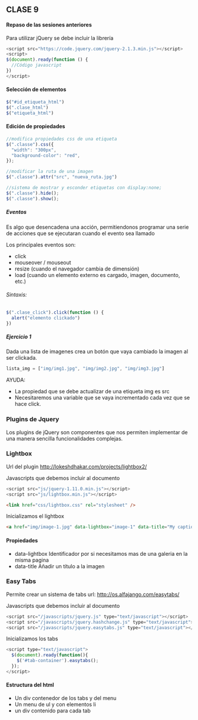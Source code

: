 ## CLASE 9

#### Repaso de las sesiones anteriores

Para utilizar jQuery se debe incluir la librería
```javascript
<script src="https://code.jquery.com/jquery-2.1.3.min.js"></script>
<script>
$(document).ready(function () {
  //Código javascript 
})
</script>
```

#### Selección de elementos

```javascript
$("#id_etiqueta_html")
$(".clase_html")
$("etiqueta_html")
```

#### Edición de propiedades
```javascript
//modifica propiedades css de una etiqueta
$(".classe").css({
  "width": "300px",
  "background-color": "red",
});

//modificar la ruta de una imagen
$(".classe").attr("src", "nueva_ruta.jpg")

//sistema de mostrar y esconder etiquetas con display:none;
$(".classe").hide();
$(".classe").show();
```

##### Eventos
Es algo que desencadena una acción, permitiendonos programar una serie de acciones que se ejecutaran cuando el evento sea llamado

Los principales eventos son:
- click
- mouseover / mouseout
- resize (cuando el navegador cambia de dimensión) 
- load (cuando un elemento externo es cargado, imagen, documento, etc.)

###### Sintaxis:
```javascript
$(".clase_click").click(function () {
  alert("elemento clickado")
})
```
##### Ejercicio 1
Dada una lista de imagenes crea un botón que vaya cambiado la imagen al ser clickada.
```javascript
lista_img = ["img/img1.jpg", "img/img2.jpg", "img/img3.jpg"]
```
AYUDA: 
 - La propiedad que se debe actualizar de una etiqueta img es src
 - Necesitaremos una variable que se vaya incrementado cada vez que se hace click.


### Plugins de Jquery
Los plugins de jQuery son componentes que nos permiten implementar de una manera sencilla funcionalidades complejas.

### Lightbox

Url del plugin
http://lokeshdhakar.com/projects/lightbox2/

Javascripts que debemos incluir al documento
```javascript
<script src="js/jquery-1.11.0.min.js"></script>
<script src="js/lightbox.min.js"></script>
```
```html
<link href="css/lightbox.css" rel="stylesheet" />
```
Inicializamos el lightbox
```html
<a href="img/image-1.jpg" data-lightbox="image-1" data-title="My caption">Image #1</a>
```

#### Propiedades

- data-lightbox Identificador por si necesitamos mas de una galeria en la misma pagina
- data-title Añadir un título a la imagen

### Easy Tabs

Permite crear un sistema de tabs
url: http://os.alfajango.com/easytabs/

Javascripts que debemos incluir al documento
```javascript
<script src="/javascripts/jquery.js" type="text/javascript"></script> 
<script src="/javascripts/jquery.hashchange.js" type="text/javascript"></script> 
<script src="/javascripts/jquery.easytabs.js" type="text/javascript"></script>  

```

Inicializamos los tabs
```javascript
<script type="text/javascript"> 
  $(document).ready(function(){ 
    $('#tab-container').easytabs(); 
  });
</script>
```

#### Estructura del html
- Un div contenedor de los tabs y del menu
- Un menu de ul y con elementos li
- un div contenido para cada tab
